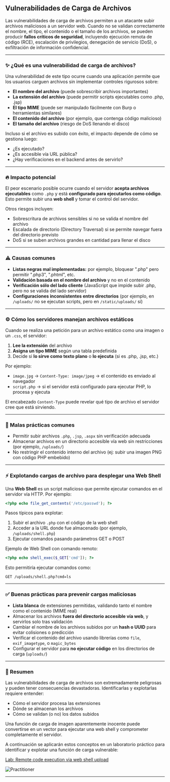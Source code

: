 ## Vulnerabilidades de Carga de Archivos

Las vulnerabilidades de carga de archivos permiten a un atacante subir archivos maliciosos a un servidor web. Cuando no se validan correctamente el nombre, el tipo, el contenido o el tamaño de los archivos, se pueden producir **fallos críticos de seguridad**, incluyendo ejecución remota de código (RCE), escalación de privilegios, denegación de servicio (DoS), o exfiltración de información confidencial.

---

### ✨ ¿Qué es una vulnerabilidad de carga de archivos?

Una vulnerabilidad de este tipo ocurre cuando una aplicación permite que los usuarios carguen archivos sin implementar controles rigurosos sobre:

* **El nombre del archivo** (puede sobrescribir archivos importantes)
* **La extensión del archivo** (puede permitir scripts ejecutables como .php, .jsp)
* **El tipo MIME** (puede ser manipulado fácilmente con Burp o herramientas similares)
* **El contenido del archivo** (por ejemplo, que contenga código malicioso)
* **El tamaño del archivo** (riesgo de DoS llenando el disco)

Incluso si el archivo es subido con éxito, el impacto depende de cómo se gestiona luego:

* ¿Es ejecutado?
* ¿Es accesible vía URL pública?
* ¿Hay verificaciones en el backend antes de servirlo?

---

### 🔥 Impacto potencial

El peor escenario posible ocurre cuando el servidor **acepta archivos ejecutables** como `.php` y está **configurado para ejecutarlos como código**. Esto permite subir una **web shell** y tomar el control del servidor.

Otros riesgos incluyen:

* Sobrescritura de archivos sensibles si no se valida el nombre del archivo
* Escalada de directorio (Directory Traversal) si se permite navegar fuera del directorio previsto
* DoS si se suben archivos grandes en cantidad para llenar el disco

---

### ⚠️ Causas comunes

* **Listas negras mal implementadas:** por ejemplo, bloquear ".php" pero permitir ".php3", ".phtml", etc.
* **Validación basada en el nombre del archivo** y no en el contenido
* **Verificación sólo del lado cliente** (JavaScript que impide subir .php, pero no se valida del lado servidor)
* **Configuraciones inconsistentes entre directorios** (por ejemplo, en `/uploads/` no se ejecutan scripts, pero en `/static/uploads/` sí)

---

### ⚙️ Cómo los servidores manejan archivos estáticos

Cuando se realiza una petición para un archivo estático como una imagen o un `.css`, el servidor:

1. **Lee la extensión** del archivo
2. **Asigna un tipo MIME** según una tabla predefinida
3. Decide si **lo sirve como texto plano** o **lo ejecuta** (si es .php, .jsp, etc.)

Por ejemplo:

* `image.jpg` → `Content-Type: image/jpeg` → el contenido es enviado al navegador
* `script.php` → si el servidor está configurado para ejecutar PHP, lo procesa y ejecuta

El encabezado `Content-Type` puede revelar qué tipo de archivo el servidor cree que está sirviendo.

---

### 🚫 Malas prácticas comunes

* Permitir subir archivos `.php`, `.jsp`, `.aspx` sin verificación adecuada
* Almacenar archivos en un directorio accesible vía web sin restricciones (por ejemplo, `/uploads/`)
* No restringir el contenido interno del archivo (ej: subir una imagen PNG con código PHP embebido)

---

### ⚡ Explotando cargas de archivo para desplegar una Web Shell

Una **Web Shell** es un script malicioso que permite ejecutar comandos en el servidor vía HTTP. Por ejemplo:

```php
<?php echo file_get_contents('/etc/passwd'); ?>
```

Pasos típicos para explotar:

1. Subir el archivo `.php` con el código de la web shell
2. Acceder a la URL donde fue almacenado (por ejemplo, `/uploads/shell.php`)
3. Ejecutar comandos pasando parámetros GET o POST

Ejemplo de Web Shell con comando remoto:

```php
<?php echo shell_exec($_GET['cmd']); ?>
```

Esto permitiría ejecutar comandos como:

```
GET /uploads/shell.php?cmd=ls
```

---

### ✅ Buenas prácticas para prevenir cargas maliciosas

* **Lista blanca** de extensiones permitidas, validando tanto el nombre como el contenido (MIME real)
* Almacenar los archivos **fuera del directorio accesible vía web**, y servirlos solo tras validación
* Cambiar el nombre de los archivos subidos por un **hash o UUID** para evitar colisiones o predicción
* Verificar el contenido del archivo usando librerías como `file`, `exif_imagetype`, o `magic_bytes`
* Configurar el servidor para **no ejecutar código** en los directorios de carga (`uploads/`)

---

### 🔹 Resumen

Las vulnerabilidades de carga de archivos son extremadamente peligrosas y pueden tener consecuencias devastadoras. Identificarlas y explotarlas requiere entender:

* Cómo el servidor procesa las extensiones
* Dónde se almacenan los archivos
* Cómo se validan (o no) los datos subidos

Una función de carga de imagen aparentemente inocente puede convertirse en un vector para ejecutar una web shell y comprometer completamente el servidor.

A continuación se aplicarán estos conceptos en un laboratorio práctico para identificar y explotar una función de carga vulnerable:

[Lab: Remote code execution via web shell upload](1_Remote_code_execution_via_web_shell_upload.md)  

![Practitioner](https://img.shields.io/badge/level-Apprentice-green) 

---
